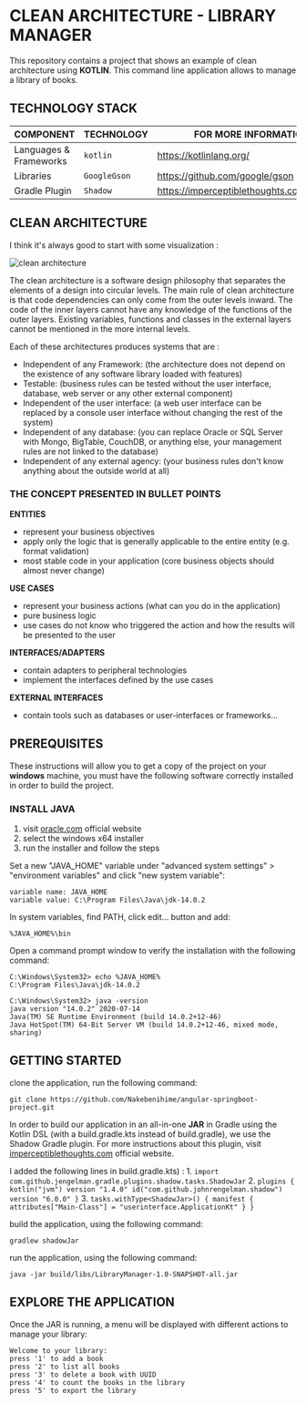 # CLEAN ARCHITECTURE - LIBRARY MANAGER

This repository contains a project that shows an example of clean architecture using **KOTLIN**.
This command line application allows to manage a library of books.

## TECHNOLOGY STACK
COMPONENT                           | TECHNOLOGY              | FOR MORE INFORMATION
---                                 | ---                     |---
Languages & Frameworks              |`kotlin`                 | https://kotlinlang.org/
Libraries                           |`GoogleGson`             | https://github.com/google/gson
Gradle Plugin                       |`Shadow`                 | https://imperceptiblethoughts.com/shadow/ 

## CLEAN ARCHITECTURE
I think it's always good to start with some visualization :

![clean architecture](https://camo.githubusercontent.com/f5413c8722eb92d243d73932df3b3bdfd0bd4bf2/68747470733a2f2f3874686c696768742e636f6d2f626c6f672f6173736574732f706f7374732f323031322d30382d31332d7468652d636c65616e2d6172636869746563747572652f436c65616e4172636869746563747572652d386431666530363665386637666139633764386538346331613662306532623734623263363730666638303532383238663461376537336663626263363938632e6a7067)

The clean architecture is a software design philosophy that separates the elements of a design into circular levels. The main rule of clean architecture is that code dependencies can only come from the outer levels inward. The code of the inner layers cannot have any knowledge of the functions of the outer layers. Existing variables, functions and classes in the external layers cannot be mentioned in the more internal levels.

Each of these architectures produces systems that are :
- Independent of any Framework: (the architecture does not depend on the existence of any software library loaded with features)
- Testable: (business rules can be tested without the user interface, database, web server or any other external component)
- Independent of the user interface: (a web user interface can be replaced by a console user interface without  changing the rest of the system)
- Independent of any database: (you can replace Oracle or SQL Server with Mongo, BigTable, CouchDB, or anything else, your management rules are not linked to the database)
- Independent of any external agency: (your business rules don't know anything about the outside world at all)


### THE CONCEPT PRESENTED IN BULLET POINTS
**ENTITIES**
- represent your business objectives
- apply only the logic that is generally applicable to the entire entity (e.g. format validation)
- most stable code in your application (core business objects should almost never change)

**USE CASES**
- represent your business actions (what can you do in the application)
- pure business logic
- use cases do not know who triggered the action and how the results will be presented to the user

**INTERFACES/ADAPTERS**
- contain adapters to peripheral technologies
- implement the interfaces defined by the use cases

**EXTERNAL INTERFACES**
- contain tools such as databases or user-interfaces or frameworks...

## PREREQUISITES
These instructions will allow you to get a copy of the project on your **windows** machine, you must have the following software correctly installed in order to build the project.

### INSTALL JAVA
1. visit [oracle.com](https://www.oracle.com/java/technologies/javase-jdk14-downloads.html) official website
2. select the windows x64 installer
3. run the installer and follow the steps

Set a new "JAVA_HOME" variable under "advanced system settings" > "environment variables" and click "new system variable": 
```
variable name: JAVA_HOME
variable value: C:\Program Files\Java\jdk-14.0.2
```
In system variables, find PATH, click edit... button and add:
```
%JAVA_HOME%\bin
```
Open a command prompt window to verify the installation with the following command:
```
C:\Windows\System32> echo %JAVA_HOME%
C:\Program Files\Java\jdk-14.0.2

C:\Windows\System32> java -version
java version "14.0.2" 2020-07-14
Java(TM) SE Runtime Environment (build 14.0.2+12-46)
Java HotSpot(TM) 64-Bit Server VM (build 14.0.2+12-46, mixed mode, sharing)
```
## GETTING STARTED
clone the application, run the following command:
```
git clone https://github.com/Nakebenihime/angular-springboot-project.git
```

In order to build our application in an all-in-one **JAR** in Gradle using the Kotlin DSL (with a build.gradle.kts instead of build.gradle), we use the Shadow Gradle plugin.
For more instructions about this plugin, visit [imperceptiblethoughts.com](https://imperceptiblethoughts.com/shadow/) official website.

I added the following lines  in build.gradle.kts) :
1.
    ```
    import com.github.jengelman.gradle.plugins.shadow.tasks.ShadowJar
    ```
2.
    ```
    plugins {
        kotlin("jvm") version "1.4.0"
        id("com.github.johnrengelman.shadow") version "6.0.0"
    }
    ```
3.
    ```
    tasks.withType<ShadowJar>() {
        manifest {
            attributes["Main-Class"] = "userinterface.ApplicationKt"
        }
    }
    ```

build the application, using the following command:
```
gradlew shadowJar
```

run the application, using the following command:
```
java -jar build/libs/LibraryManager-1.0-SNAPSHOT-all.jar
```

## EXPLORE THE APPLICATION
Once the JAR is running, a menu will be displayed with different actions to manage your library:
```
Welcome to your library:
press '1' to add a book
press '2' to list all books
press '3' to delete a book with UUID
press '4' to count the books in the library
press '5' to export the library
```
